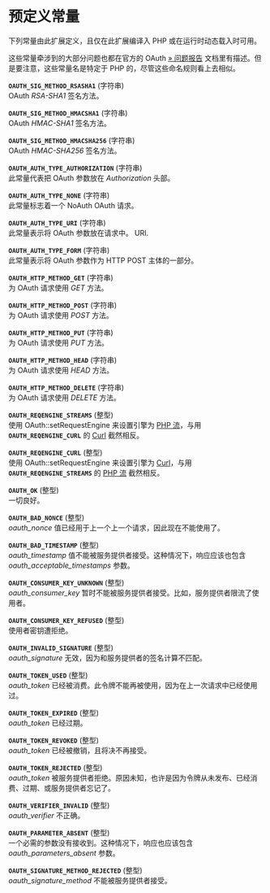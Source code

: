 预定义常量
==========

下列常量由此扩展定义，且仅在此扩展编译入 PHP 或在运行时动态载入时可用。

这些常量牵涉到的大部分问题也都在官方的 OAuth
<a href="http://wiki.oauth.net/ProblemReporting" class="link external">» 问题报告</a>
文档里有描述。但是要注意，这些常量名是特定于 PHP
的，尽管这些命名规则看上去相似。

**`OAUTH_SIG_METHOD_RSASHA1`** (<span class="type">字符串</span>)  
<span class="simpara"> OAuth *RSA-SHA1* 签名方法。 </span>

**`OAUTH_SIG_METHOD_HMACSHA1`** (<span class="type">字符串</span>)  
OAuth *HMAC-SHA1* 签名方法。

**`OAUTH_SIG_METHOD_HMACSHA256`** (<span class="type">字符串</span>)  
<span class="simpara"> OAuth *HMAC-SHA256* 签名方法。 </span>

**`OAUTH_AUTH_TYPE_AUTHORIZATION`** (<span class="type">字符串</span>)  
此常量代表把 OAuth 参数放在 *Authorization* 头部。

**`OAUTH_AUTH_TYPE_NONE`** (<span class="type">字符串</span>)  
此常量标志着一个 NoAuth OAuth 请求。

**`OAUTH_AUTH_TYPE_URI`** (<span class="type">字符串</span>)  
此常量表示将 OAuth 参数放在请求中。 URI.

**`OAUTH_AUTH_TYPE_FORM`** (<span class="type">字符串</span>)  
此常量表示将 OAuth 参数作为 HTTP POST 主体的一部分。

**`OAUTH_HTTP_METHOD_GET`** (<span class="type">字符串</span>)  
为 OAuth 请求使用 *GET* 方法。

**`OAUTH_HTTP_METHOD_POST`** (<span class="type">字符串</span>)  
为 OAuth 请求使用 *POST* 方法。

**`OAUTH_HTTP_METHOD_PUT`** (<span class="type">字符串</span>)  
为 OAuth 请求使用 *PUT* 方法。

**`OAUTH_HTTP_METHOD_HEAD`** (<span class="type">字符串</span>)  
为 OAuth 请求使用 *HEAD* 方法。

**`OAUTH_HTTP_METHOD_DELETE`** (<span class="type">字符串</span>)  
<span class="simpara"> 为 OAuth 请求使用 *DELETE* 方法。 </span>

**`OAUTH_REQENGINE_STREAMS`** (<span class="type">整型</span>)  
<span class="simpara"> 使用 <span
class="methodname">OAuth::setRequestEngine</span> 来设置引擎为
<a href="/book/stream.html" class="link">PHP 流</a>，与用
**`OAUTH_REQENGINE_CURL`** 的
<a href="/book/curl.html" class="link">Curl</a> 截然相反。 </span>

**`OAUTH_REQENGINE_CURL`** (<span class="type">整型</span>)  
<span class="simpara"> 使用 <span
class="methodname">OAuth::setRequestEngine</span> 来设置引擎为
<a href="/book/curl.html" class="link">Curl</a>，与用
**`OAUTH_REQENGINE_STREAMS`** 的
<a href="/book/stream.html" class="link">PHP 流</a> 截然相反。 </span>

**`OAUTH_OK`** (<span class="type">整型</span>)  
<span class="simpara"> 一切良好。 </span>

**`OAUTH_BAD_NONCE`** (<span class="type">整型</span>)  
<span class="simpara"> *oauth\_nonce*
值已经用于上一个上一个请求，因此现在不能使用了。 </span>

**`OAUTH_BAD_TIMESTAMP`** (<span class="type">整型</span>)  
<span class="simpara"> *oauth\_timestamp*
值不能被服务提供者接受。这种情况下，响应应该也包含
*oauth\_acceptable\_timestamps* 参数。 </span>

**`OAUTH_CONSUMER_KEY_UNKNOWN`** (<span class="type">整型</span>)  
<span class="simpara"> *oauth\_consumer\_key*
暂时不能被服务提供者接受。比如，服务提供者限流了使用者。 </span>

**`OAUTH_CONSUMER_KEY_REFUSED`** (<span class="type">整型</span>)  
<span class="simpara"> 使用者密钥遭拒绝。 </span>

**`OAUTH_INVALID_SIGNATURE`** (<span class="type">整型</span>)  
<span class="simpara"> *oauth\_signature*
无效，因为和服务提供者的签名计算不匹配。 </span>

**`OAUTH_TOKEN_USED`** (<span class="type">整型</span>)  
<span class="simpara"> *oauth\_token*
已经被消费。此令牌不能再被使用，因为在上一次请求中已经使用过。 </span>

**`OAUTH_TOKEN_EXPIRED`** (<span class="type">整型</span>)  
<span class="simpara"> *oauth\_token* 已经过期。 </span>

**`OAUTH_TOKEN_REVOKED`** (<span class="type">整型</span>)  
<span class="simpara"> *oauth\_token* 已经被撤销，且将决不再接受。
</span>

**`OAUTH_TOKEN_REJECTED`** (<span class="type">整型</span>)  
<span class="simpara"> *oauth\_token*
被服务提供者拒绝。原因未知，也许是因为令牌从未发布、已经消费、过期、或服务提供者忘记了。
</span>

**`OAUTH_VERIFIER_INVALID`** (<span class="type">整型</span>)  
<span class="simpara"> *oauth\_verifier* 不正确。 </span>

**`OAUTH_PARAMETER_ABSENT`** (<span class="type">整型</span>)  
<span class="simpara">
一个必需的参数没有接收到。这种情况下，响应也应该包含
*oauth\_parameters\_absent* 参数。 </span>

**`OAUTH_SIGNATURE_METHOD_REJECTED`** (<span class="type">整型</span>)  
<span class="simpara"> *oauth\_signature\_method* 不能被服务提供者接受。
</span>
